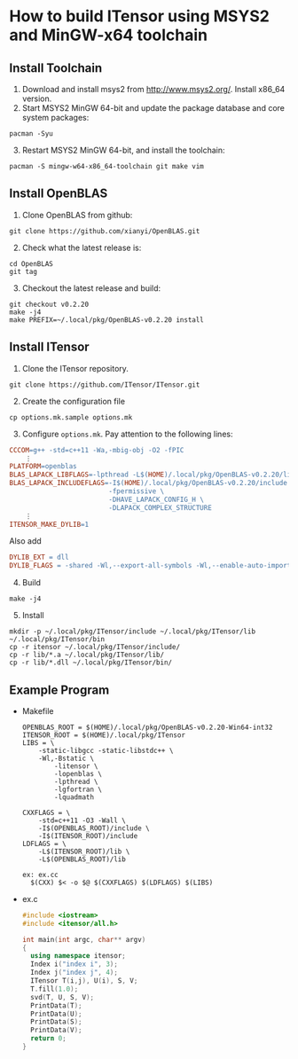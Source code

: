 # How to build ITensor using MSYS2 and MinGW-x64 toolchain 

## Install Toolchain
1. Download and install msys2 from http://www.msys2.org/. Install x86_64 version.
2. Start MSYS2 MinGW 64-bit and update the package database and core system packages:
  ```
  pacman -Syu
  ```
3. Restart MSYS2 MinGW 64-bit, and install the toolchain:
  ```
  pacman -S mingw-w64-x86_64-toolchain git make vim
  ```

## Install OpenBLAS
1. Clone OpenBLAS from github:
  ```
  git clone https://github.com/xianyi/OpenBLAS.git
  ```
2. Check what the latest release is:
  ```
  cd OpenBLAS
  git tag
  ```
3. Checkout the latest release and build:
  ```
  git checkout v0.2.20
  make -j4
  make PREFIX=~/.local/pkg/OpenBLAS-v0.2.20 install
  ```

## Install ITensor

1. Clone the ITensor repository.
  ```
  git clone https://github.com/ITensor/ITensor.git
  ```
2. Create the configuration file
  ```
  cp options.mk.sample options.mk
  ```
3. Configure `options.mk`. Pay attention to the following lines:
  ```Makefile
  CCCOM=g++ -std=c++11 -Wa,-mbig-obj -O2 -fPIC
      ⋮
  PLATFORM=openblas
  BLAS_LAPACK_LIBFLAGS=-lpthread -L$(HOME)/.local/pkg/OpenBLAS-v0.2.20/lib -lopenblas
  BLAS_LAPACK_INCLUDEFLAGS=-I$(HOME)/.local/pkg/OpenBLAS-v0.2.20/include \
                           -fpermissive \
                           -DHAVE_LAPACK_CONFIG_H \
                           -DLAPACK_COMPLEX_STRUCTURE
      ⋮
  ITENSOR_MAKE_DYLIB=1
  ```
  Also add
  ```Makefile
  DYLIB_EXT = dll
  DYLIB_FLAGS = -shared -Wl,--export-all-symbols -Wl,--enable-auto-import -Wl,--out-implib,$@.a
  ```
4. Build
  ```
  make -j4
  ```
5. Install
  ```
  mkdir -p ~/.local/pkg/ITensor/include ~/.local/pkg/ITensor/lib ~/.local/pkg/ITensor/bin
  cp -r itensor ~/.local/pkg/ITensor/include/
  cp -r lib/*.a ~/.local/pkg/ITensor/lib/
  cp -r lib/*.dll ~/.local/pkg/ITensor/bin/
  ```

## Example Program

- Makefile
  ```make
  OPENBLAS_ROOT = $(HOME)/.local/pkg/OpenBLAS-v0.2.20-Win64-int32
  ITENSOR_ROOT = $(HOME)/.local/pkg/ITensor
  LIBS = \
      -static-libgcc -static-libstdc++ \
      -Wl,-Bstatic \
          -litensor \
          -lopenblas \
          -lpthread \
          -lgfortran \
          -lquadmath

  CXXFLAGS = \
      -std=c++11 -O3 -Wall \
      -I$(OPENBLAS_ROOT)/include \
      -I$(ITENSOR_ROOT)/include
  LDFLAGS = \
      -L$(ITENSOR_ROOT)/lib \
      -L$(OPENBLAS_ROOT)/lib

  ex: ex.cc
  	$(CXX) $< -o $@ $(CXXFLAGS) $(LDFLAGS) $(LIBS)
  ```

- ex.c

  ```c++
  #include <iostream>
  #include <itensor/all.h>

  int main(int argc, char** argv)
  {
    using namespace itensor;
    Index i("index i", 3);
    Index j("index j", 4);
    ITensor T(i,j), U(i), S, V;
    T.fill(1.0);
    svd(T, U, S, V);
    PrintData(T);
    PrintData(U);
    PrintData(S);
    PrintData(V);
    return 0;
  }
  ```
